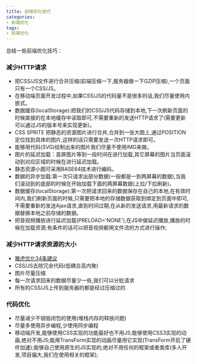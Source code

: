 ```yaml
---
title: 前端优化技巧
categories:
- 前端优化
tags:
- 前端优化
---
```

总结一些前端优化技巧：
<!-- more -->
### 减少HTTP请求
- 把CSS/JS文件进行合并压缩(前端压缩一下,服务器做一下GZIP压缩),一个页面只有一个CSS/JS。
- 在移动端页面开发过程中,如果CSS/JS的代码量不是很多的话,我们尽量使用内嵌式。
- 数据缓存(localStorage):把我们的CSS/JS代码存储到本地,下一次刷新页面的时候直接的在本地缓存中读取即可,不需要重新的发送HTTP请求了(需要更新可以通过JS的版本号来实现更新)。
- CSS SPRITE 把静态的资源图片进行合并,合并到一张大图上,通过POSITION定位找到具体的图片,这样的话只需要发送一次HTTP请求即可。
- 能够用代码(SVG)绘制出来的图片我们尽量不使用IMG来做。
- 图片的延迟加载：首屏图片等到一段时间在进行加载,其它屏幕的图片当页面滚动到对应区域的时候在进行延迟加载。
- 静态资源小图可采用BASE64技术进行编码。
- 数据的异步加载:第一次只请求出部分数据(一般都是一到两屏幕的数据),当我们滚动到的底部的时候在开始加载下面的两屏幕数据(上拉/下拉刷新)。
- 数据缓存(localStorage):第一次把请求回来的数据保存在自己的本地,在有效时间内,我们刷新页面的时候,只需要把本地的存储数据获取到绑定到页面中即可,不需要重新的发送Ajax请求,直到时间过期,在从新的发送请求,用最新请求的数据替换本地之前存储的数据。
- 把音视频播放进行延迟加载(PRELOAD='NONE'),在JS中做延迟播放,播放的时候在加载资源;有条件的话可以把音视频都用文件流的方式进行操作;

### 减少HTTP请求资源的大小
- [雅虎优化34条建议](/2017/03/26/yahoo34/)
- CSS/JS去除冗余代码(低耦合高内聚)
- 图片尽量压缩
- 每一次请求回来的数据尽量少一些,我们可以分批请求
- 所有的CSS/JS上传到服务器的都是经过压缩过的

### 代码优化
- 尽量减少不销毁闭包的使用(堆栈内存的释放问题)
- 尽量多使用异步编程,少使用同步编程
- 移动端开发,能够使用CSS实现的功能最好也不用JS;能够使用CSS3实现的动画,绝对不用JS;能用TransForm实现的动画尽量用它实现(TransForm开启了硬件加速);能够自己使用原生的JS实现的,绝对不用任何的框架或者类库(多人开发,项目偏大,我们在使用相关的框架);
